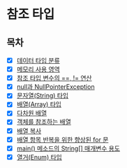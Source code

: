 # 참조 타입

## 목차

- [x] [데이터 타입 분류](https://github.com/2025-cs-study/2025-CS-Study/blob/main/java/05_reference_types/5.1_data_type_classification.md)
- [x] [메모리 사용 영역](https://github.com/2025-cs-study/2025-CS-Study/blob/main/java/05_reference_types/5.2_memory_usage_area.md)
- [x] [참조 타입 변수의 ==, != 연산](https://github.com/2025-cs-study/2025-CS-Study/blob/main/java/05_reference_types/5.3_reference_type_variable_operation.md)
- [x] [null과 NullPointerException](https://github.com/2025-cs-study/2025-CS-Study/blob/main/java/05_reference_types/5.4_null_and_nullpointerexception.md)
- [x] [문자열(String) 타입](https://github.com/2025-cs-study/2025-CS-Study/blob/main/java/05_reference_types/5.5_string_type.md)
- [x] [배열(Array) 타입](https://github.com/2025-cs-study/2025-CS-Study/blob/main/java/05_reference_types/5.6_array_type.md)
- [x] [다차원 배열](https://github.com/2025-cs-study/2025-CS-Study/blob/main/java/05_reference_types/5.7_multi_dimensional_array.md)
- [x] [객체를 참조하는 배열](https://github.com/2025-cs-study/2025-CS-Study/blob/main/java/05_reference_types/5.8_array_of_objects.md)
- [x] [배열 복사](https://github.com/2025-cs-study/2025-CS-Study/blob/main/java/05_reference_types/5.9_array_copy.md)
- [x] [배열 항목 반복을 위한 향상된 for 문](https://github.com/2025-cs-study/2025-CS-Study/blob/main/java/05_reference_types/5.10_for_each_loop.md)
- [x] [main() 메소드의 String[] 매개변수 용도](https://github.com/2025-cs-study/2025-CS-Study/blob/main/java/05_reference_types/5.11_main(String%5B%5D%20args)_used_for.md)
- [x] [열거(Enum) 타입](https://github.com/2025-cs-study/2025-CS-Study/blob/main/java/05_reference_types/5.12_Enum_type.md)
